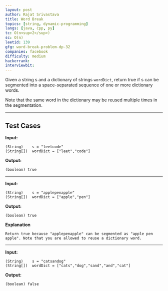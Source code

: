 ```yaml
---
layout: post
author: Rajat Srivastava
title: Word Break
topics: [string, dynamic-programming]
langs: [java, cpp, py]
tc: O(n<sup>2</sup>)
sc: O(n)
leetid: 139
gfg: word-break-problem-dp-32
companies: facebook
difficulty: medium
hackerrank: 
interviewbit: 
---
```


Given a string s and a dictionary of strings `wordDict`, return true if s can be segmented into a space-separated sequence of one or more dictionary words.

Note that the same word in the dictionary may be reused multiple times in the segmentation.

---
## Test Cases

**Input:**

    (String)    s = "leetcode"
    (String[])  wordDict = ["leet","code"]

**Output:**

    (boolean) true

---

**Input:**

    (String)    s = "applepenapple"
    (String[])  wordDict = ["apple","pen"]

**Output:**

    (boolean) true

**Explanation**

    Return true because "applepenapple" can be segmented as "apple pen apple". Note that you are allowed to reuse a dictionary word.

---

**Input:**

    (String)    s = "catsandog"
    (String[])  wordDict = ["cats","dog","sand","and","cat"]

**Output:**

    (boolean) false